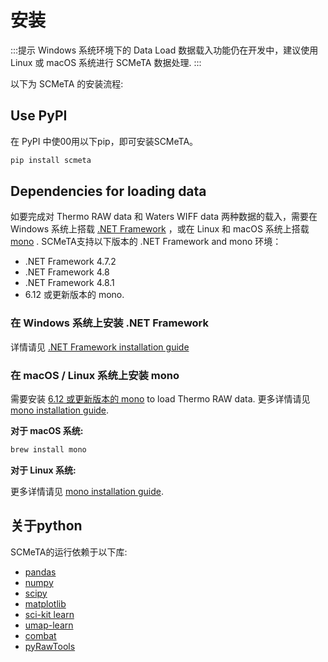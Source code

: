 # 安装

:::提示
Windows 系统环境下的 Data Load 数据载入功能仍在开发中，建议使用 Linux 或 macOS 系统进行 SCMeTA 数据处理.
:::

以下为 SCMeTA 的安装流程:

## Use PyPI

在 PyPI 中使00用以下pip，即可安装SCMeTA。

```bash
pip install scmeta
```

## Dependencies for loading data

如要完成对 Thermo RAW data 和 Waters WIFF data 两种数据的载入，需要在 Windows 系统上搭载 [.NET Framework][dotnet] ，或在 Linux 和 macOS 系统上搭载 [mono][mono] .
SCMeTA支持以下版本的 .NET Framework and mono 环境：

- .NET Framework 4.7.2
- .NET Framework 4.8
- .NET Framework 4.8.1
- 6.12 或更新版本的 mono.

### 在 Windows 系统上安装 .NET Framework 

详情请见 [.NET Framework installation guide][.net-install]

### 在 macOS / Linux 系统上安装 mono 

需要安装 [6.12 或更新版本的 mono][mono] to load Thermo RAW data.
更多详情请见 [mono installation guide][mono-install].

**对于 macOS 系统:**

```zsh
brew install mono
```

**对于 Linux 系统:**

更多详情请见 [mono installation guide](https://www.mono-project.com/download/stable/#download-lin).

## 关于python

SCMeTA的运行依赖于以下库:

- [pandas](https://pandas.pydata.org/)
- [numpy](https://numpy.org/)
- [scipy](https://www.scipy.org/)
- [matplotlib](https://matplotlib.org/)
- [sci-kit learn](https://scikit-learn.org/stable/)
- [umap-learn](https://umap-learn.readthedocs.io/en/latest/)
- [combat](https://epigenelabs.github.io/pyComBat/)
- [pyRawTools](https://github.com/EstrellaXD/pyRawTools)

[mono]: https://www.mono-project.com/
[mono-install]: https://www.mono-project.com/download/stable/#download-lin
[.net-install]: https://docs.microsoft.com/en-us/dotnet/framework/install/
[dotnet]: https://dotnet.microsoft.com/
